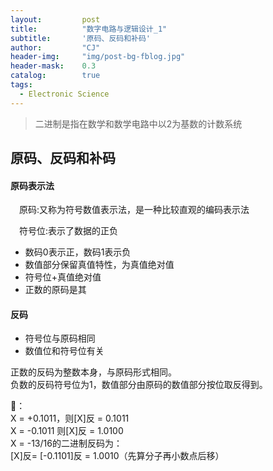```yaml
---
layout: 		post
title: 			"数字电路与逻辑设计_1"
subtitle: 		'原码、反码和补码'
author: 		"CJ"
header-img: 	"img/post-bg-fblog.jpg"
header-mask: 	0.3
catalog: 		true
tags:
  - Electronic Science
---
```


> 二进制是指在数学和数学电路中以2为基数的计数系统

## 原码、反码和补码

#### 原码表示法

&emsp;原码:又称为符号数值表示法，是一种比较直观的编码表示法 
 
&emsp;符号位:表示了数据的正负

- 数码0表示正，数码1表示负
- 数值部分保留真值特性，为真值绝对值
- 符号位+真值绝对值
- 正数的原码是其

#### 反码

- 符号位与原码相同
- 数值位和符号位有关

正数的反码为整数本身，与原码形式相同。  
负数的反码符号位为1，数值部分由原码的数值部分按位取反得到。

🌰：  
X = +0.1011，则[X]反 = 0.1011  
X = -0.1011 则[X]反 = 1.0100  
X = -13/16的二进制反码为：  
[X]反= [-0.1101]反 = 1.0010（先算分子再小数点后移）

